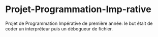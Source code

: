 # Projet-Programmation-Imp-rative
Projet de Programmation Impérative de première année: le but était de coder un interpréteur puis un débogueur de fichier.
